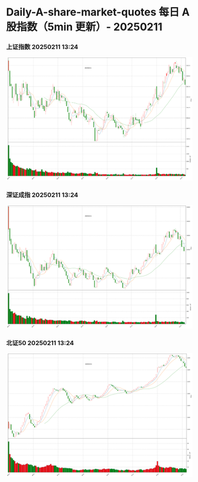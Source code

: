 
# Daily-A-share-market-quotes 每日 A 股指数（5min 更新）- 20250211

### 上证指数 20250211 13:24
![](./fig/2025/2/20250211-sh000001.png)

### 深证成指 20250211 13:24
![](./fig/2025/2/20250211-sz399001.png)

### 北证50 20250211 13:24
![](./fig/2025/2/20250211-bj899050.png)
